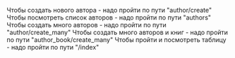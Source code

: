 Чтобы создать нового автора - надо пройти по пути "author/create"
Чтобы посмотреть список авторов - надо пройти по пути "authors"
Чтобы создать много авторов - надо пройти по пути "author/create_many"
Чтобы создать много авторов и книг - надо пройти по пути "author_book/create_many"
Чтобы пройти и посмотреть таблицу - надо пройти по пути "/index"
